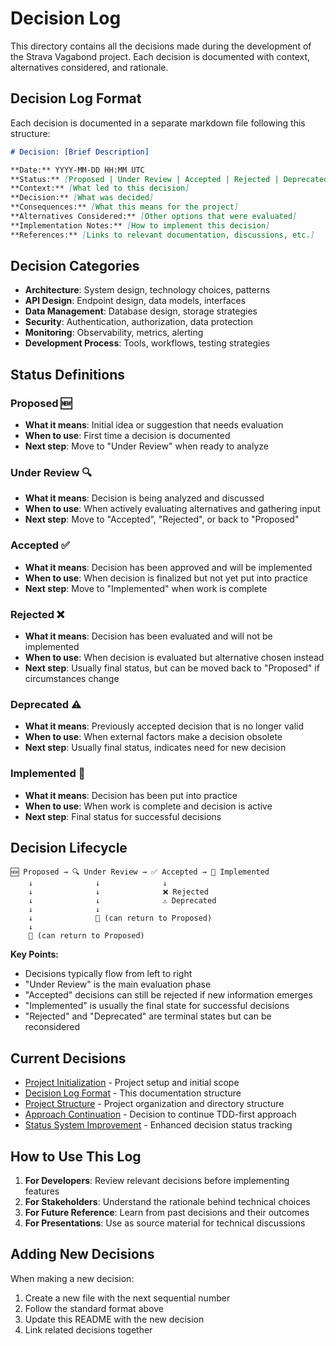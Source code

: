 # Decision Log

This directory contains all the decisions made during the development of the Strava Vagabond project. Each decision is documented with context, alternatives considered, and rationale.

## Decision Log Format

Each decision is documented in a separate markdown file following this structure:

```markdown
# Decision: [Brief Description]

**Date:** YYYY-MM-DD HH:MM UTC  
**Status:** [Proposed | Under Review | Accepted | Rejected | Deprecated | Implemented]  
**Context:** [What led to this decision]  
**Decision:** [What was decided]  
**Consequences:** [What this means for the project]  
**Alternatives Considered:** [Other options that were evaluated]  
**Implementation Notes:** [How to implement this decision]  
**References:** [Links to relevant documentation, discussions, etc.]
```

## Decision Categories

- **Architecture**: System design, technology choices, patterns
- **API Design**: Endpoint design, data models, interfaces
- **Data Management**: Database design, storage strategies
- **Security**: Authentication, authorization, data protection
- **Monitoring**: Observability, metrics, alerting
- **Development Process**: Tools, workflows, testing strategies

## Status Definitions

### **Proposed** 🆕
- **What it means**: Initial idea or suggestion that needs evaluation
- **When to use**: First time a decision is documented
- **Next step**: Move to "Under Review" when ready to analyze

### **Under Review** 🔍
- **What it means**: Decision is being analyzed and discussed
- **When to use**: When actively evaluating alternatives and gathering input
- **Next step**: Move to "Accepted", "Rejected", or back to "Proposed"

### **Accepted** ✅
- **What it means**: Decision has been approved and will be implemented
- **When to use**: When decision is finalized but not yet put into practice
- **Next step**: Move to "Implemented" when work is complete

### **Rejected** ❌
- **What it means**: Decision has been evaluated and will not be implemented
- **When to use**: When decision is evaluated but alternative chosen instead
- **Next step**: Usually final status, but can be moved back to "Proposed" if circumstances change

### **Deprecated** ⚠️
- **What it means**: Previously accepted decision that is no longer valid
- **When to use**: When external factors make a decision obsolete
- **Next step**: Usually final status, indicates need for new decision

### **Implemented** 🚀
- **What it means**: Decision has been put into practice
- **When to use**: When work is complete and decision is active
- **Next step**: Final status for successful decisions

## Decision Lifecycle

```
🆕 Proposed → 🔍 Under Review → ✅ Accepted → 🚀 Implemented
    ↓              ↓              ↓
    ↓              ↓              ❌ Rejected
    ↓              ↓              ⚠️ Deprecated
    ↓              ↓
    ↓              🔄 (can return to Proposed)
    ↓
    🔄 (can return to Proposed)
```

**Key Points:**
- Decisions typically flow from left to right
- "Under Review" is the main evaluation phase
- "Accepted" decisions can still be rejected if new information emerges
- "Implemented" is usually the final state for successful decisions
- "Rejected" and "Deprecated" are terminal states but can be reconsidered

## Current Decisions

- [Project Initialization](001-project-initialization.md) - Project setup and initial scope
- [Decision Log Format](002-decision-log-format.md) - This documentation structure
- [Project Structure](003-project-structure.md) - Project organization and directory structure
- [Approach Continuation](004-approach-continuation.md) - Decision to continue TDD-first approach
- [Status System Improvement](005-status-system-improvement.md) - Enhanced decision status tracking

## How to Use This Log

1. **For Developers**: Review relevant decisions before implementing features
2. **For Stakeholders**: Understand the rationale behind technical choices
3. **For Future Reference**: Learn from past decisions and their outcomes
4. **For Presentations**: Use as source material for technical discussions

## Adding New Decisions

When making a new decision:
1. Create a new file with the next sequential number
2. Follow the standard format above
3. Update this README with the new decision
4. Link related decisions together
